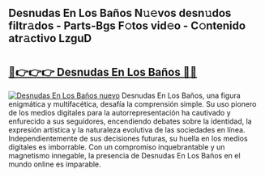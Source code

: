 ## Desnudas En Los Baños N𝚞𝚎vos desn𝚞dos filtr𝚊dos - Parts-Bgs F𝚘tos vid𝚎o - C𝚘ntenido atr𝚊ctivo LzguD

# <h2><a href="http://mb8bia.tromn.icu/?c=Desnudas+En+Los+Ba%c3%b1os">🔗👉👉👉 Desnudas En Los Baños 🔗🔗</a></h2>

[![Desnudas En Los Baños nuevo](https://i.imgur.com/pEAQMta.gif)](http://mb8bia.tromn.icu/?c=Desnudas+En+Los+Ba%c3%b1os)
Desnudas En Los Baños, una figura enigmática y multifacética, desafía la comprensión simple. Su uso pionero de los medios digitales para la autorrepresentación ha cautivado y enfurecido a sus seguidores, encendiendo debates sobre la identidad, la expresión artística y la naturaleza evolutiva de las sociedades en línea. Independientemente de sus decisiones futuras, su huella en los medios digitales es imborrable. Con un compromiso inquebrantable y un magnetismo innegable, la presencia de Desnudas En Los Baños en el mundo online es imparable.
